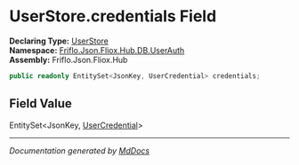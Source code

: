 ﻿<!--  
  <auto-generated>   
    The contents of this file were generated by a tool.  
    Changes to this file may be list if the file is regenerated  
  </auto-generated>   
-->

# UserStore.credentials Field

**Declaring Type:** [UserStore](../index.md)  
**Namespace:** [Friflo.Json.Fliox.Hub.DB.UserAuth](../../index.md)  
**Assembly:** Friflo.Json.Fliox.Hub

```csharp
public readonly EntitySet<JsonKey, UserCredential> credentials;
```

## Field Value

EntitySet\<JsonKey, [UserCredential](../../UserCredential/index.md)\>

___

*Documentation generated by [MdDocs](https://github.com/ap0llo/mddocs)*
